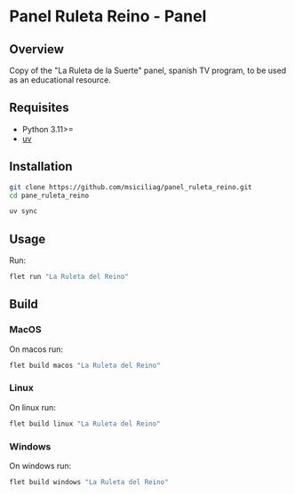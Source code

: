 # Panel Ruleta Reino - Panel

## Overview
Copy of the "La Ruleta de la Suerte" panel, spanish TV program, to be used as an educational resource.

## Requisites
- Python 3.11>=
- [uv](https://docs.astral.sh/uv/getting-started/installation/)

## Installation
```bash
git clone https://github.com/msiciliag/panel_ruleta_reino.git
cd pane_ruleta_reino

uv sync
```

## Usage
Run:
```bash
flet run "La Ruleta del Reino"
```

## Build

### MacOS
On macos run:
```bash
flet build macos "La Ruleta del Reino"
```

### Linux
On linux run:
```bash
flet build linux "La Ruleta del Reino"
```

### Windows
On windows run:
```bash
flet build windows "La Ruleta del Reino"
```